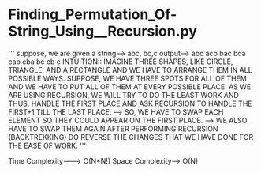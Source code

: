# Finding_Permutation_Of-String_Using__Recursion.py
'''
suppose, we are given a string--> abc, bc,c
output--> abc acb bac bca cab cba
bc cb
c
INTUITION::
IMAGINE THREE SHAPES, LIKE CIRCLE, TRIANGLE, AND A RECTANGLE AND WE HAVE TO ARRANGE THEM IN ALL POSSIBLE WAYS. SUPPOSE,
WE HAVE THREE SPOTS FOR ALL OF THEM AND WE HAVE TO PUT ALL OF THEM AT EVERY POSSIBLE PLACE.
AS WE ARE USING RECURSION, WE WILL TRY TO DO THE LEAST WORK AND THUS, HANDLE THE FIRST PLACE AND ASK RECURSION TO HANDLE THE FIRST+1 TILL THE LAST PLACE.
--> SO, WE HAVE TO SWAP EACH ELEMENT SO THEY COULD APPEAR ON THE FIRST PLACE.
--> WE ALSO HAVE TO SWAP THEM AGAIN AFTER PERFORMING RECURSION (BACKTREKKING) DO REVERSE THE CHANGES THAT WE HAVE DONE FOR THE EASE OF WORK.
'''


Time Complexity---> O(N*N!)
Space Complexity--> O(N)
